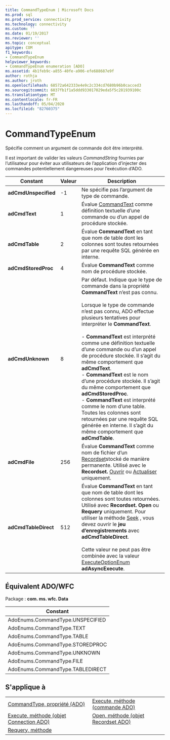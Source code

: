 ```yaml
---
title: CommandTypeEnum | Microsoft Docs
ms.prod: sql
ms.prod_service: connectivity
ms.technology: connectivity
ms.custom: ''
ms.date: 01/19/2017
ms.reviewer: ''
ms.topic: conceptual
apitype: COM
f1_keywords:
- CommandTypeEnum
helpviewer_keywords:
- CommandTypeEnum enumeration [ADO]
ms.assetid: 4b1feb9c-a855-40fe-a906-efe688687e9f
author: rothja
ms.author: jroth
ms.openlocfilehash: 68572a642333e4e9c2c334cd7680b96b0cacced3
ms.sourcegitcommit: 6037fb1f1a5ddd933017029eda5f5c281939100c
ms.translationtype: MT
ms.contentlocale: fr-FR
ms.lasthandoff: 05/04/2020
ms.locfileid: "82760375"
---
```

# <a name="commandtypeenum"></a>CommandTypeEnum
Spécifie comment un argument de commande doit être interprété.  
  
 Il est important de valider les valeurs *CommandString* fournies par l’utilisateur pour éviter aux utilisateurs de l’application d’injecter des commandes potentiellement dangereuses pour l’exécution d’ADO.  
  
|Constant|Valeur|Description|  
|--------------|-----------|-----------------|  
|**adCmdUnspecified**|-1|Ne spécifie pas l’argument de type de commande.|  
|**adCmdText**|1|Évalue [CommandText](../../../ado/reference/ado-api/commandtext-property-ado.md) comme définition textuelle d’une commande ou d’un appel de procédure stockée.|  
|**adCmdTable**|2|Évalue **CommandText** en tant que nom de table dont les colonnes sont toutes retournées par une requête SQL générée en interne.|  
|**adCmdStoredProc**|4|Évalue **CommandText** comme nom de procédure stockée.|  
|**adCmdUnknown**|8|Par défaut. Indique que le type de commande dans la propriété **CommandText** n’est pas connu.<br /><br /> Lorsque le type de commande n’est pas connu, ADO effectue plusieurs tentatives pour interpréter le **CommandText**.<br /><br /> -   **CommandText** est interprété comme une définition textuelle d’une commande ou d’un appel de procédure stockée. Il s’agit du même comportement que **adCmdText**.<br />-   **CommandText** est le nom d’une procédure stockée. Il s’agit du même comportement que **adCmdStoredProc**.<br />-   **CommandText** est interprété comme le nom d’une table. Toutes les colonnes sont retournées par une requête SQL générée en interne. Il s’agit du même comportement que **adCmdTable**.|  
|**adCmdFile**|256|Évalue **CommandText** comme nom de fichier d’un [Recordset](../../../ado/reference/ado-api/recordset-object-ado.md)stocké de manière permanente. Utilisé avec le **Recordset.** [Ouvrir](../../../ado/reference/ado-api/open-method-ado-recordset.md) ou [Actualiser](../../../ado/reference/ado-api/requery-method.md) uniquement.|  
|**adCmdTableDirect**|512|Évalue **CommandText** en tant que nom de table dont les colonnes sont toutes retournées. Utilisé avec **Recordset. Open** ou **Requery** uniquement. Pour utiliser la méthode [Seek](../../../ado/reference/ado-api/seek-method.md) , vous devez ouvrir le **jeu d’enregistrements** avec **adCmdTableDirect**.<br /><br /> Cette valeur ne peut pas être combinée avec la valeur [ExecuteOptionEnum](../../../ado/reference/ado-api/executeoptionenum.md) **adAsyncExecute**.|  
  
## <a name="adowfc-equivalent"></a>Équivalent ADO/WFC  
 Package : **com. ms. wfc. Data**  
  
|Constant|  
|--------------|  
|AdoEnums.CommandType.UNSPECIFIED|  
|AdoEnums.CommandType.TEXT|  
|AdoEnums.CommandType.TABLE|  
|AdoEnums.CommandType.STOREDPROC|  
|AdoEnums.CommandType.UNKNOWN|  
|AdoEnums.CommandType.FILE|  
|AdoEnums.CommandType.TABLEDIRECT|  
  
## <a name="applies-to"></a>S'applique à  
  
|||  
|-|-|  
|[CommandType, propriété (ADO)](../../../ado/reference/ado-api/commandtype-property-ado.md)|[Execute, méthode (commande ADO)](../../../ado/reference/ado-api/execute-method-ado-command.md)|  
|[Execute, méthode (objet Connection ADO)](../../../ado/reference/ado-api/execute-method-ado-connection.md)|[Open, méthode (objet Recordset ADO)](../../../ado/reference/ado-api/open-method-ado-recordset.md)|  
|[Requery, méthode](../../../ado/reference/ado-api/requery-method.md)||
